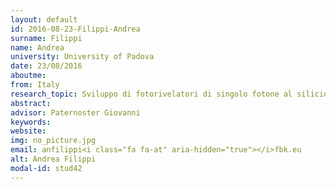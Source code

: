 ```yaml
---
layout: default 
id: 2016-08-23-Filippi-Andrea
surname: Filippi
name: Andrea
university: University of Padova
date: 23/08/2016
aboutme: 
from: Italy
research_topic: Sviluppo di fotorivelatori di singolo fotone al silicio con integrazione di nanostrutture plasmoniche
abstract: 
advisor: Paternoster Giovanni
keywords: 
website: 
img: no_picture.jpg
email: anfilippi<i class="fa fa-at" aria-hidden="true"></i>fbk.eu
alt: Andrea Filippi
modal-id: stud42
---
```

